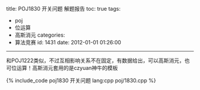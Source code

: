 title: POJ1830 开关问题 解题报告
toc: true
tags:
  - poj
  - 位运算
  - 高斯消元
categories:
  - 算法竞赛
id: 1431
date: 2012-01-01 01:26:00
---

和POJ1222类似，不过互相影响关系不在固定，有数据给出，可以高斯消元，也可位运算！高斯消元套用的是czyuan神牛的模板

{% include_code poj1830 开关问题 lang:cpp poj/1830.cpp %}